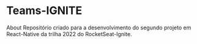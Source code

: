 # Teams-IGNITE
About Repositório criado para a desenvolvimento do segundo projeto em React-Native da trilha 2022 do RocketSeat-Ignite.
